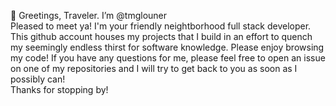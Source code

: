 👋 Greetings, Traveler. I’m @tmglouner<br>Pleased to meet ya! I'm your friendly neightborhood full stack developer.<br>This github account houses my projects that I build in an effort to quench<br>my seemingly endless thirst for software knowledge. Please enjoy browsing<br>my code! If you have any questions for me, please feel free to open an issue<br>on one of my repositories and I will try to get back to you as soon as I<br>possibly can!<br>Thanks for stopping by! 

<!---
tmglouner/tmglouner is a ✨ special ✨ repository because its `README.md` (this file) appears on your GitHub profile.
You can click the Preview link to take a look at your changes.
--->

